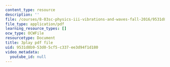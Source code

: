 ```yaml
---
content_type: resource
description: ''
file: /courses/8-03sc-physics-iii-vibrations-and-waves-fall-2016/9531d8b953d05cf5c337ee3d94f1d180_Ahv7Akj2xs4.pdf
file_type: application/pdf
learning_resource_types: []
ocw_type: OCWFile
resourcetype: Document
title: 3play pdf file
uid: 9531d8b9-53d0-5cf5-c337-ee3d94f1d180
video_metadata:
  youtube_id: null
---
```

